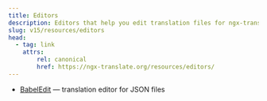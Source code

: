 ```yaml
---
title: Editors
description: Editors that help you edit translation files for ngx-translate.
slug: v15/resources/editors
head:
  - tag: link
    attrs:
        rel: canonical
        href: https://ngx-translate.org/resources/editors/
---
```


* [BabelEdit](https://www.codeandweb.com/babeledit) — translation editor for JSON files
